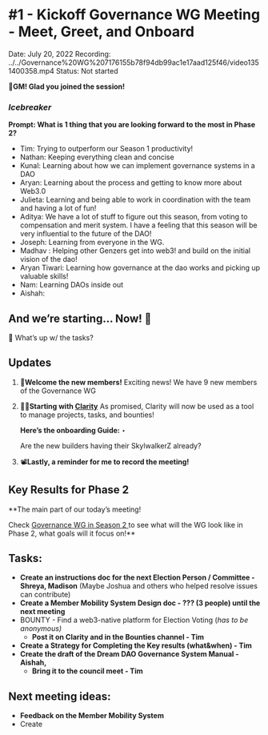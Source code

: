 # #1 - Kickoff Governance WG Meeting - Meet, Greet, and Onboard

Date: July 20, 2022
Recording: ../../Governance%20WG%207176155b78f94db99ac1e17aad125f46/video1351400358.mp4
Status: Not started

🌱**GM! Glad you joined the session!** 

### *Icebreaker*

**Prompt: What is 1 thing that you are looking forward to the most in Phase 2?** 

- Tim: Trying to outperform our Season 1 productivity!
- Nathan: Keeping everything clean and concise
- Kunal: Learning about how we can implement governance systems in a DAO
- Aryan:  Learning about the process and getting to know more about Web3.0
- Julieta: Learning and being able to work in coordination with the team and having a lot of fun!
- Aditya: We have a lot of stuff to figure out this season, from voting to compensation and merit system. I have a feeling that this season will be very influential to the future of the DAO!
- Joseph: Learning from everyone in the WG.
- Madhav : Helping other Genzers get into web3! and build on the initial vision of the dao!
- Aryan Tiwari: Learning how governance at the dao works and picking up valuable skills!
- Nam: Learning DAOs inside out
- Aishah:

## And we’re starting... Now! 🚀

<aside>
📢 What’s up w/ the tasks?

## Updates

1. 🎉**Welcome the new members!**
Exciting news! We have 9 new members of the Governance WG
2. 🧑‍💼**Starting with [Clarity](https://app.clarity.so/)**
As promised, Clarity will now be used as a tool to manage projects, tasks, and bounties!
    
    **Here’s the onboarding Guide:** ‣ 
    
    Are the new builders having their SkylwalkerZ already?
    
3. 📽️**Lastly, a reminder for me to record the meeting!**
</aside>

## Key Results for Phase 2

**The main part of our today’s meeting! 

Check [Governance WG in Season 2 ](../../../../Document%20Archive%20816b78f2e0c6400e8ce641cdd07e5402/Dream%20DAO%20Working%20Groups%20Home%20Season%201%204d1702104a2f4180a27e92b0510bd283/Dream%20DAO%20Phase%201%20Working%20Groups%20c53752864e064f6da1b9f1c4ed1019ba/Governance%20WG%20%5BLegacy%5D%20a464f56462524c87842951a5c5d8b9f0/Governance%20WG%20in%20Season%202%207538a4c8c3a8416cba1924d3b0457068.md) to see what will the WG look like in Phase 2, what goals will it focus on!**

## Tasks:

- **Create an instructions doc for the next Election Person / Committee - Shreya, Madison** (Maybe Joshua and others who helped resolve issues can contribute)
- **Create a Member Mobility System Design doc - ??? (3 people) until the next meeting**
- BOUNTY - Find a web3-native platform for Election Voting (*has to be anonymous)*
    - **Post it on Clarity and in the Bounties channel - Tim**
- **Create a Strategy for Completing the Key results (what&when) - Tim**
- **Create the draft of the Dream DAO Governance System Manual - Aishah,**
    - **Bring it to the council meet - Tim**

## **Next meeting ideas:**

- **Feedback on the Member Mobility System**
- Create